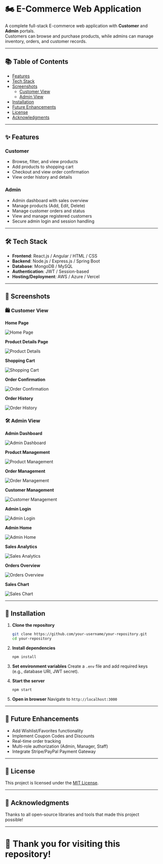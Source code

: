 # 🏍️ E-Commerce Web Application

A complete full-stack E-commerce web application with **Customer** and **Admin** portals.  
Customers can browse and purchase products, while admins can manage inventory, orders, and customer records.

---

## 📚 Table of Contents
- [Features](#features)
- [Tech Stack](#tech-stack)
- [Screenshots](#screenshots)
  - [Customer View](#customer-view)
  - [Admin View](#admin-view)
- [Installation](#installation)
- [Future Enhancements](#future-enhancements)
- [License](#license)
- [Acknowledgments](#acknowledgments)

---

## ✨ Features

### Customer
- Browse, filter, and view products
- Add products to shopping cart
- Checkout and view order confirmation
- View order history and details

### Admin
- Admin dashboard with sales overview
- Manage products (Add, Edit, Delete)
- Manage customer orders and status
- View and manage registered customers
- Secure admin login and session handling

---

## 🛠️ Tech Stack
- **Frontend**: React.js / Angular / HTML / CSS
- **Backend**: Node.js / Express.js / Spring Boot
- **Database**: MongoDB / MySQL
- **Authentication**: JWT / Session-based
- **Hosting/Deployment**: AWS / Azure / Vercel

---

## 📸 Screenshots

### 🛍️ Customer View

**Home Page**

![Home Page](https://github.com/user-attachments/assets/7fa401dc-85af-424a-a280-c9c4fd1445f3)

**Product Details Page**

![Product Details](https://github.com/user-attachments/assets/7c4b5ed0-c0ad-4aec-885e-4a68bbbad675)

**Shopping Cart**

![Shopping Cart](https://github.com/user-attachments/assets/57e0e789-1c97-4b1f-a570-f6817982fff1)

**Order Confirmation**

![Order Confirmation](https://github.com/user-attachments/assets/35d6049f-7355-4ea9-8489-6bd02200125e)

**Order History**

![Order History](https://github.com/user-attachments/assets/8a582f48-cad1-44d8-aad5-e514c159121c)

### 🛠️ Admin View

**Admin Dashboard**

![Admin Dashboard](https://github.com/user-attachments/assets/ac05f958-67a2-4709-a636-ea8fcfc3c688)

**Product Management**

![Product Management](https://github.com/user-attachments/assets/54782bd5-3d73-4234-9f27-6c37364e2cb4)

**Order Management**

![Order Management](https://github.com/user-attachments/assets/e0baa54b-2ba6-4c89-aa39-3e73bec3e49c)

**Customer Management**

![Customer Management](https://github.com/user-attachments/assets/42cd53d0-1b00-472f-9603-8b722a558d9c)

**Admin Login**

![Admin Login](https://github.com/user-attachments/assets/039ac5e9-fb5e-4866-ac87-47545ed92f50)

**Admin Home**

![Admin Home](https://github.com/user-attachments/assets/50259d0d-7f68-4194-b5dc-ee69f5c79af3)

**Sales Analytics**

![Sales Analytics](https://github.com/user-attachments/assets/bcc86a3c-9068-49ed-bf7f-e98832551e03)

**Orders Overview**

![Orders Overview](https://github.com/user-attachments/assets/d6c4fe37-dabf-4907-b02f-38767c2c4415)

**Sales Chart**

![Sales Chart](https://github.com/user-attachments/assets/55190354-06c2-4c46-b75a-897ebaa4069f)

---

## 🧹 Installation

1. **Clone the repository**
   ```bash
   git clone https://github.com/your-username/your-repository.git
   cd your-repository
   ```

2. **Install dependencies**
   ```bash
   npm install
   ```

3. **Set environment variables**
   Create a `.env` file and add required keys (e.g., database URI, JWT secret).

4. **Start the server**
   ```bash
   npm start
   ```

5. **Open in browser**
   Navigate to `http://localhost:3000`

---

## 🚀 Future Enhancements
- Add Wishlist/Favorites functionality
- Implement Coupon Codes and Discounts
- Real-time order tracking
- Multi-role authorization (Admin, Manager, Staff)
- Integrate Stripe/PayPal Payment Gateway

---

## 📄 License
This project is licensed under the [MIT License](LICENSE).

---

## 🙏 Acknowledgments
Thanks to all open-source libraries and tools that made this project possible!

---

# 🚀 Thank you for visiting this repository!

